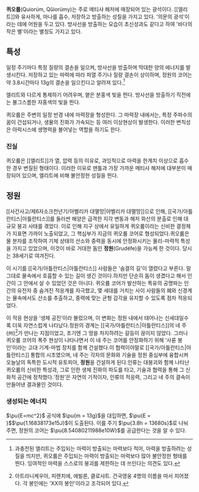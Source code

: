 **퀴오륨**(Quiorúm, Qûiorümy)는 주로 메티샤 해저에 매장되어 있는 광석이다. [[엘리트]]와 유사하게, 마나를 흡수, 저장하고 방출하는 성질을 가지고 있다. '의문의 광석'이라는 데에 어원을 두고 있다. 방사선을 방출하는 모습이 초신성과도 같다고 하여 '바다의 작은 별'이라는 별칭도 가지고 있다.

## 특성
일정 주기마다 특정 질량의 결손을 일으켜, 방사선을 방출하며 막대한 양의 에너지를 발생시킨다. 저장하고 있는 마력에 따라 파열 주기나 질량 결손이 상이하며, 정원의 코어는 약 3.8시간마다 13g의 결손을 일으킨다고 알려져 있다.[^1]

엘리트와 다르게 통제하기 어려우며, 옅은 분홍색 빛을 띈다. 방사선을 방출하기 직전에는 불그스름한 자홍색의 빛을 띈다.

퀴오륨은 주변의 일정 반경 내에 마력장을 형성한다. 그 마력장 내에서는, 특정 주파수의 꿈이 간섭되거나, 생물의 진화가 가속되는 등 여러 이상현상이 발생한다. 이러한 변칙성은 아락시스에 생명력을 불어넣는 역할을 하기도 한다.

### 진실
퀴오륨은 [[엘리트]]가 열, 압력 등의 이유로, 과잉적으로 마력을 한계치 이상으로 흡수한 경우 변질된 형태이다. 이러한 이유로 맨틀과 가장 가까운 메티샤 해저에 대부분이 매장되어 있으며, 엘리트에 비해 불안정한 성질을 띈다.

## 정원
[[사건사고/제6자소크천년기/아벨리카 대멸망|아벨리카 대멸망]]으로 인해, [[국가/아틀란티스|아틀란티스]]를 둘러싼 해양은 급격한 지각 변동과 해저 화산의 분출로 인해 대규모 붕괴 사태를 겪었다. 이로 인해 지구 상에서 유일하게 퀴오륨이라는 신비한 결정체가 지표면 가까이 노출되었고, 그 핵심부가 지금의 퀴오륨 코어로 형성되었다.퀴오륨은 물 분자를 조작하여 기체 상태의 산소와 중력을 동시에 안정화시키는 물리-마력적 특성을 가지고 있었으며, 이것이 바로 거대한 돔인 **정원**(Grudëfe)을 가능케 한 것이다. 당시는 38세기로 여겨진다.

이 시기를 [[국가/아틀란티스|아틀란티스]] 사람들은 '숨결의 길'이 열렸다고 부른다. 말 그대로 물속에서 호흡할 수 있는 길이 생긴 것이다.하지만 단순히 돔이 생겼다고 해서 인간이 그 안에서 살 수 있었던 것은 아니다. 퀴오륨 코어가 발산하는 특유의 공명파는 인간의 유전자 중 숨겨진 적응계를 자극했고, 몇 세대를 거치는 사이 사람들의 폐와 신경계는 물속에서도 산소를 추출하고, 중력에 맞는 균형 감각을 유지할 수 있도록 점차 적응되었다.

이 적응 현상을 ‘생체 공진’이라 불렀으며, 이 변화는 정원 내에서 태어나는 신세대일수록 더욱 자연스럽게 나타났다.정원의 경계는 [[국가/아틀란티스|아틀란티스]]의 네 주(州)[^2]가 만나는 지점이었고, 초기엔 그 땅을 차지하려는 갈등이 끊이지 않았다. 그러나 퀴오륨 코어의 폭주 현상이 나타나면서 이 네 주는 코어를 안정화하기 위해 ‘사륜 봉인’이라는 고대 기계-마법 장치를 함께 건설했다.이 협력이야말로 [[국가/아틀란티스|아틀란티스]] 통합의 시초였으며, 네 주는 각자의 문화와 기술을 정원 중심부에 융합시켜 오늘날의 독특한 도시적 유토피아, **정원**을 건설하게 된다.인류는 대붕괴와 함께 나타난 퀴오륨의 신비한 특성과, 그로 인한 생체 진화의 파도를 타고, 기술과 협력을 통해 그 신화적 공간에 정착했다.‘정원’은 자연의 기적이자, 인류의 적응력, 그리고 네 주의 결속이 만들어낸 결과물인 것이다.

### 생성되는 에너지
$\pu{E=mc^2}$ 공식에 $\pu{m = 13g}$을 대입하면, $\pu{E = }$$\pu{1.16838173e15J}$이 도출된다. 이를 주기 $\pu{3.8h = 13680s}$로 나눠주면, 정원의 코어는 $\pu{8.54080211988e10W}$를 공급한다는 것을 알 수 있다.

[^1]: 과충전된 엘리트는 주입되는 마력이 방출되는 마력보다 적어, 마력을 방출하려는 성질을 띄지만, 퀴오륨은 주입되는 마력이 방출되는 마력보다 많아 불안정한 형태를 띈다. 잉여적인 마력을 스스로의 붕괴를 제한하는 데 쓰인다는 의견도 있다.
[^2]: 아트라니케우아, 피렌치에, 에빌론, 클로샤트. 건국영웅 4명의 이름을 따서 지어졌다. 각 봉인에는 'XX의 봉인'이라고 조각되어 있다.